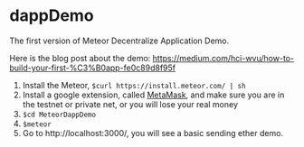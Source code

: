 # dappDemo
The first version of Meteor Decentralize Application Demo.

Here is the blog post about the demo: https://medium.com/hci-wvu/how-to-build-your-first-%C3%B0app-fe0c89d8f95f

1. Install the Meteor, ```$curl https://install.meteor.com/ | sh```
2. Install a google extension, called <a href="https://chrome.google.com/webstore/detail/metamask/nkbihfbeogaeaoehlefnkodbefgpgknn?utm_source=chrome-app-launcher-info-dialog">MetaMask</a>, and make sure you are in the testnet or private net, or you will lose your real money
3. ```$cd MeteorDappDemo```
4. ```$meteor```
5. Go to http://localhost:3000/, you will see a basic sending ether demo.
